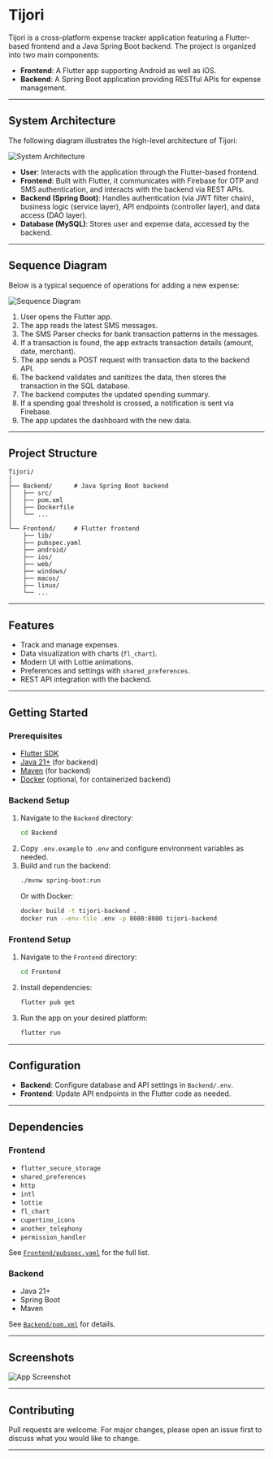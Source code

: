 # Tijori

Tijori is a cross-platform expense tracker application featuring a Flutter-based frontend and a Java Spring Boot backend. The project is organized into two main components:

- **Frontend**: A Flutter app supporting Android as well as iOS.
- **Backend**: A Spring Boot application providing RESTful APIs for expense management.

---

## System Architecture

The following diagram illustrates the high-level architecture of Tijori:

![System Architecture](Resources/ArchitectureDiagram.png)

- **User**: Interacts with the application through the Flutter-based frontend.
- **Frontend**: Built with Flutter, it communicates with Firebase for OTP and SMS authentication, and interacts with the backend via REST APIs.
- **Backend (Spring Boot)**: Handles authentication (via JWT filter chain), business logic (service layer), API endpoints (controller layer), and data access (DAO layer).
- **Database (MySQL)**: Stores user and expense data, accessed by the backend.
---

## Sequence Diagram

Below is a typical sequence of operations for adding a new expense:

![Sequence Diagram](Resources/SequenceDiagram.png)

1. User opens the Flutter app.
2. The app reads the latest SMS messages.
3. The SMS Parser checks for bank transaction patterns in the messages.
4. If a transaction is found, the app extracts transaction details (amount, date, merchant).
5. The app sends a POST request with transaction data to the backend API.
6. The backend validates and sanitizes the data, then stores the transaction in the SQL database.
7. The backend computes the updated spending summary.
8. If a spending goal threshold is crossed, a notification is sent via Firebase.
9. The app updates the dashboard with the new data.

---

## Project Structure

```
Tijori/
│
├── Backend/      # Java Spring Boot backend
│   ├── src/
│   ├── pom.xml
│   ├── Dockerfile
│   └── ...
│
└── Frontend/     # Flutter frontend
    ├── lib/
    ├── pubspec.yaml
    ├── android/
    ├── ios/
    ├── web/
    ├── windows/
    ├── macos/
    ├── linux/
    └── ...
```

---

## Features

- Track and manage expenses.
- Data visualization with charts (`fl_chart`).
- Modern UI with Lottie animations.
- Preferences and settings with `shared_preferences`.
- REST API integration with the backend.

---

## Getting Started

### Prerequisites

- [Flutter SDK](https://flutter.dev/docs/get-started/install)
- [Java 21+](https://www.oracle.com/java/technologies/downloads/#java21) (for backend)
- [Maven](https://maven.apache.org/) (for backend)
- [Docker](https://www.docker.com/) (optional, for containerized backend)

### Backend Setup

1. Navigate to the `Backend` directory:
    ```sh
    cd Backend
    ```
2. Copy `.env.example` to `.env` and configure environment variables as needed.
3. Build and run the backend:
    ```sh
    ./mvnw spring-boot:run
    ```
   Or with Docker:
    ```sh
    docker build -t tijori-backend .
    docker run --env-file .env -p 8080:8080 tijori-backend
    ```

### Frontend Setup

1. Navigate to the `Frontend` directory:
    ```sh
    cd Frontend
    ```
2. Install dependencies:
    ```sh
    flutter pub get
    ```
3. Run the app on your desired platform:
    ```sh
    flutter run
    ```

---

## Configuration

- **Backend**: Configure database and API settings in `Backend/.env`.
- **Frontend**: Update API endpoints in the Flutter code as needed.

---

## Dependencies

### Frontend

- `flutter_secure_storage`
- `shared_preferences`
- `http`
- `intl`
- `lottie`
- `fl_chart`
- `cupertino_icons`
- `another_telephony`
- `permission_handler`

See [`Frontend/pubspec.yaml`](Frontend/pubspec.yaml) for the full list.

### Backend

- Java 21+
- Spring Boot
- Maven

See [`Backend/pom.xml`](Backend/pom.xml) for details.

---

## Screenshots

![App Screenshot](Resources/Dashboard.png)

---

## Contributing

Pull requests are welcome. For major changes, please open an issue first to discuss what you would like to change.

---
